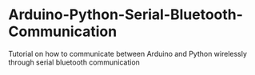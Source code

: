 # Arduino-Python-Serial-Bluetooth-Communication
Tutorial on how to communicate between Arduino and Python wirelessly through serial bluetooth communication
